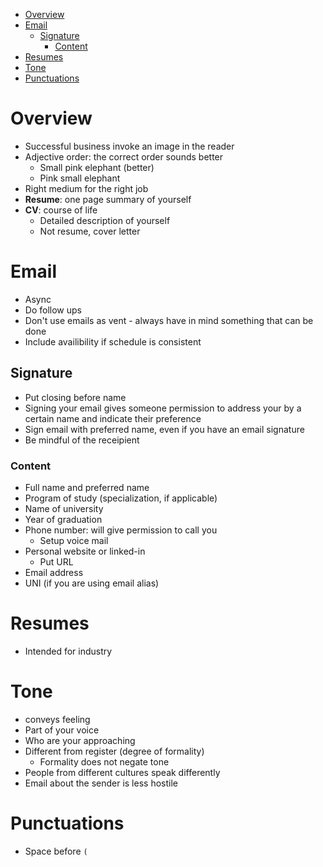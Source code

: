 - [Overview](#overview)
- [Email](#email)
  - [Signature](#signature)
    - [Content](#content)
- [Resumes](#resumes)
- [Tone](#tone)
- [Punctuations](#punctuations)

# Overview

- Successful business invoke an image in the reader
- Adjective order: the correct order sounds better
  - Small pink elephant (better)
  - Pink small elephant
- Right medium for the right job
- **Resume**: one page summary of yourself
- **CV**: course of life
  - Detailed description of yourself
  - Not resume, cover letter

# Email

- Async
- Do follow ups
- Don't use emails as vent - always have in mind something that can be done
- Include availibility if schedule is consistent

## Signature

- Put closing before name
- Signing your email gives someone permission to address your by a certain name
  and indicate their preference
- Sign email with preferred name, even if you have an email signature
- Be mindful of the receipient

### Content

- Full name and preferred name
- Program of study (specialization, if applicable)
- Name of university
- Year of graduation
- Phone number: will give permission to call you
  - Setup voice mail
- Personal website or linked-in
  - Put URL
- Email address
- UNI (if you are using email alias)

# Resumes

- Intended for industry

# Tone

- conveys feeling
- Part of your voice
- Who are your approaching
- Different from register (degree of formality)
  - Formality does not negate tone
- People from different cultures speak differently
- Email about the sender is less hostile

# Punctuations

- Space before `(`
